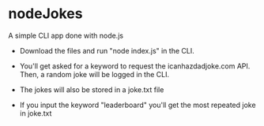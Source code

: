 # nodeJokes

A simple CLI app done with node.js

- Download the files and run "node index.js" in the CLI.

- You'll get asked for a keyword to request the icanhazdadjoke.com API. Then, a random joke will be logged in the CLI.

- The jokes will also be stored in a joke.txt file

- If you input the keyword "leaderboard" you'll get the most repeated joke in joke.txt
